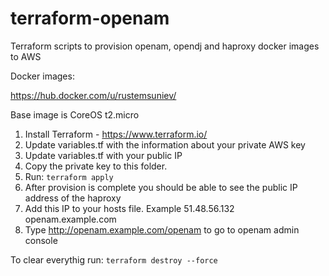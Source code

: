 # terraform-openam

Terraform scripts to provision openam, opendj and haproxy docker images to AWS

Docker images:

https://hub.docker.com/u/rustemsuniev/

Base image is CoreOS t2.micro

1. Install Terraform - https://www.terraform.io/
2. Update variables.tf with the information about your private AWS key
3. Update variables.tf with your public IP
4. Copy the private key to this folder.
5. Run: `terraform apply`
6. After provision is complete you should be able to see the public IP address of the haproxy
7. Add this IP to your hosts file. Example 51.48.56.132 openam.example.com
8. Type http://openam.example.com/openam to go to openam admin console

To clear everythig run: `terraform destroy --force`
